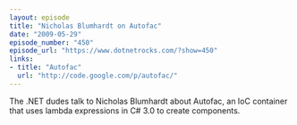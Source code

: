 ```yaml
---
layout: episode
title: "Nicholas Blumhardt on Autofac"
date: "2009-05-29"
episode_number: "450"
episode_url: "https://www.dotnetrocks.com/?show=450"
links:
- title: "Autofac"
  url: "http://code.google.com/p/autofac/"
---
```


The .NET dudes talk to Nicholas Blumhardt about Autofac, an IoC container that uses lambda expressions in C# 3.0 to create components.
